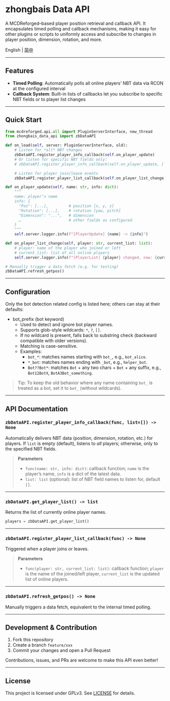 # zhongbais Data API

A MCDReforged–based player position retrieval and callback API. It encapsulates timed polling and callback mechanisms, making it easy for other plugins or scripts to uniformly access and subscribe to changes in player position, dimension, rotation, and more.

English | [简中](README_zh.md)

---

## Features

- **Timed Polling**: Automatically polls all online players’ NBT data via RCON at the configured interval  
- **Callback System**: Built-in lists of callbacks let you subscribe to specific NBT fields or to player list changes  

---

## Quick Start

```python
from mcdreforged.api.all import PluginServerInterface, new_thread
from zhongbais_data_api import zbDataAPI

def on_load(self, server: PluginServerInterface, old):
    # Listen for *all* NBT changes
    zbDataAPI.register_player_info_callback(self.on_player_update)
    # Or listen for specific NBT fields only:
    # zbDataAPI.register_player_info_callback(self.on_player_update, ['Pos', 'Dimension', ...])

    # Listen for player join/leave events
    zbDataAPI.register_player_list_callback(self.on_player_list_change)

def on_player_update(self, name: str, info: dict):
    """
    name: player’s name
    info: {
      "Pos": [...],         # position [x, y, z]
      "Rotation": [...],    # rotation [yaw, pitch]
      "Dimension": "...",   # dimension
      …                     # other fields as configured
    }
    """
    self.server.logger.info(f"[PlayerUpdate] {name} -> {info}")

def on_player_list_change(self, player: str, current_list: list):
    # player: name of the player who joined or left
    # current_list: list of all online players
    self.server.logger.info(f"[PlayerList] {player} changed, now: {current_list}")

# Manually trigger a data fetch (e.g. for testing)
zbDataAPI.refresh_getpos()
```

---

## Configuration

Only the bot detection related config is listed here; others can stay at their defaults:

- bot_prefix (bot keyword)
  - Used to detect and ignore bot player names.
  - Supports glob-style wildcards: `*`, `?`, `[]`.
  - If no wildcard is present, falls back to substring check (backward compatible with older versions).
  - Matching is case-sensitive.
  - Examples:
    - `bot_*`: matches names starting with `bot_`, e.g., `bot_alice`.
    - `*_bot`: matches names ending with `_bot`, e.g., `helper_bot`.
    - `Bot??Bot*`: matches `Bot` + any two chars + `Bot` + any suffix, e.g., `Bot12BotX`, `BotA3Bot_something`.

> Tip: To keep the old behavior where any name containing `bot_` is treated as a bot, set it to `bot_` (without wildcards).

---

## API Documentation

### `zbDataAPI.register_player_info_callback(func, list=[]) -> None`

Automatically delivers NBT data (position, dimension, rotation, etc.) for players.
If `list` is empty (default), listens to *all* players; otherwise, only to the specified NBT fields.

> **Parameters**
>
> - `func(name: str, info: dict)`: callback function; `name` is the player’s name, `info` is a dict of the latest data.
> - `list: list` (optional): list of NBT field names to listen for, default `[]`.

---

### `zbDataAPI.get_player_list() -> list`

Returns the list of currently online player names.

```python
players = zbDataAPI.get_player_list()
```

---

### `zbDataAPI.register_player_list_callback(func) -> None`

Triggered when a player joins or leaves.

> **Parameters**
>
> - `func(player: str, current_list: list)`: callback function; `player` is the name of the joined/left player, `current_list` is the updated list of online players.

---

### `zbDataAPI.refresh_getpos() -> None`

Manually triggers a data fetch, equivalent to the internal timed polling.

---

## Development & Contribution

1. Fork this repository
2. Create a branch `feature/xxx`
3. Commit your changes and open a Pull Request

Contributions, issues, and PRs are welcome to make this API even better!

---

## License

This project is licensed under GPLv3. See [LICENSE](./LICENSE) for details.
